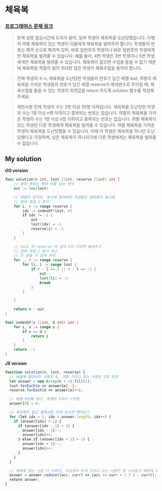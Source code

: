 # 체육복

### [**프로그래머스 문제 링크**](https://programmers.co.kr/learn/courses/30/lessons/42862)

> 문제 설명
> 점심시간에 도둑이 들어, 일부 학생이 체육복을 도난당했습니다. 다행히 여벌 체육복이 있는 학생이 이들에게 체육복을 빌려주려 합니다. 학생들의 번호는 체격 순으로 매겨져 있어, 바로 앞번호의 학생이나 바로 뒷번호의 학생에게만 체육복을 빌려줄 수 있습니다. 예를 들어, 4번 학생은 3번 학생이나 5번 학생에게만 체육복을 빌려줄 수 있습니다. 체육복이 없으면 수업을 들을 수 없기 때문에 체육복을 적절히 빌려 최대한 많은 학생이 체육수업을 들어야 합니다.

> 전체 학생의 수 n, 체육복을 도난당한 학생들의 번호가 담긴 배열 lost, 여벌의 체육복을 가져온 학생들의 번호가 담긴 배열 reserve가 매개변수로 주어질 때, 체육수업을 들을 수 있는 학생의 최댓값을 return 하도록 solution 함수를 작성해주세요.

> 제한사항
> 전체 학생의 수는 2명 이상 30명 이하입니다.
> 체육복을 도난당한 학생의 수는 1명 이상 n명 이하이고 중복되는 번호는 없습니다.
> 여벌의 체육복을 가져온 학생의 수는 1명 이상 n명 이하이고 중복되는 번호는 없습니다.
> 여벌 체육복이 있는 학생만 다른 학생에게 체육복을 빌려줄 수 있습니다.
> 여벌 체육복을 가져온 학생이 체육복을 도난당했을 수 있습니다. 이때 이 학생은 체육복을 하나만 도난당했다고 가정하며, 남은 체육복이 하나이기에 다른 학생에게는 체육복을 빌려줄 수 없습니다.

## My solution

**_GO version_**

```go
func solution(n int, lost []int, reserve []int) int {
    // 참여 못하는 학생 수를 담는 변수
    out := len(lost)

    // 여벌이 있지만, 동시에 잃어버린 학생들은 열외함과 동시에
    // 참여 학생 1 증가
    for i, r := range reserve {
        idx := indexOf(lost, r)
        if idx != -1 {
            out--
            lost[idx] = -1
            reserve[i] = -1
        }
    }

    // lost 와 reserve 의 값이 1이 다르면 빌려주고
    // 참여 학생 1 증가 하고
    // 또 받을 수 없게 처리
    for _, r := range reserve {
        for li, l := range lost {
            if r - l == 1 || r - l == -1 {
                out--
                lost[li] = -1
                break
            }
        }

    }

    return n - out
}

func indexOf(s []int, d int) int {
    for i, v := range s {
        if v == d {
            return i
        }
    }
    return  -1
}
```

**_JS version_**

```js
function solution(n, lost, reserve) {
  // 배열에 잃어버린 사람은 0, 여벌 가지고 있는 사람은 2로 변경
  let answer = new Array(n + 1).fill(1);
  lost.forEach(e => answer[e]--);
  reserve.forEach(e => answer[e]++);

  // 배열 0번째 제거, 학생은 1부터 시작함
  answer[0] = 0;

  // 체육복이 없고 옆에사람 두개 있으면 뺏어오기
  for (let idx = 1; idx < answer.length; idx++) {
    if (answer[idx] < 1) {
      if (answer[idx - 1] > 1) {
        answer[idx - 1]--;
        answer[idx]++;
      } else if (answer[idx + 1] > 1) {
        answer[idx + 1]--;
        answer[idx]++;
      }
    }
  }

  // 체육복 있는 사람 다 더하기, 지금까지 두개 가지고 있는 사람은 못 나눠줬기 때문에 1인분
  answer = answer.reduce((acc, curr) => (acc += curr > 1 ? 1 : curr));
  return answer;
}
```
